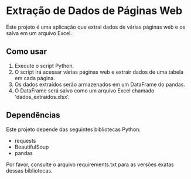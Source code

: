 # Extração de Dados de Páginas Web

Este projeto é uma aplicação que extrai dados de várias páginas web e os salva em um arquivo Excel.

## Como usar

1. Execute o script Python.
2. O script irá acessar várias páginas web e extrair dados de uma tabela em cada página.
3. Os dados extraídos serão armazenados em um DataFrame do pandas.
4. O DataFrame será salvo como um arquivo Excel chamado 'dados_extraidos.xlsx'.

## Dependências

Este projeto depende das seguintes bibliotecas Python:

- requests
- BeautifulSoup
- pandas

Por favor, consulte o arquivo requirements.txt para as versões exatas dessas bibliotecas.
